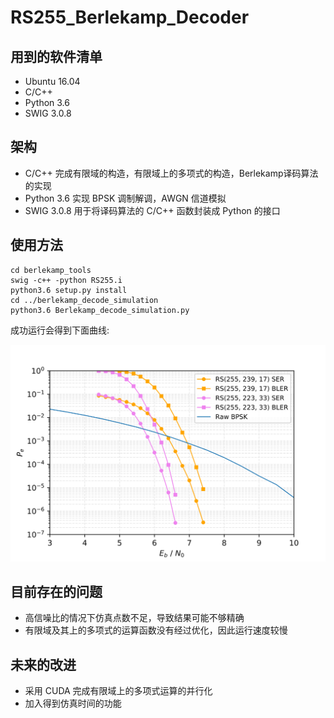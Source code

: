 # RS255_Berlekamp_Decoder

## 用到的软件清单
- Ubuntu 16.04
- C/C++
- Python 3.6
- SWIG 3.0.8

## 架构
- C/C++ 完成有限域的构造，有限域上的多项式的构造，Berlekamp译码算法的实现
- Python 3.6 实现 BPSK 调制解调，AWGN 信道模拟
- SWIG 3.0.8 用于将译码算法的 C/C++ 函数封装成 Python 的接口

## 使用方法

``` shell
cd berlekamp_tools
swig -c++ -python RS255.i
python3.6 setup.py install
cd ../berlekamp_decode_simulation
python3.6 Berlekamp_decode_simulation.py
```

成功运行会得到下面曲线:

![性能曲线](./berlekamp_decode_simulation/RS255.svg)


## 目前存在的问题

- 高信噪比的情况下仿真点数不足，导致结果可能不够精确
- 有限域及其上的多项式的运算函数没有经过优化，因此运行速度较慢

## 未来的改进

- 采用 CUDA 完成有限域上的多项式运算的并行化
- 加入得到仿真时间的功能
